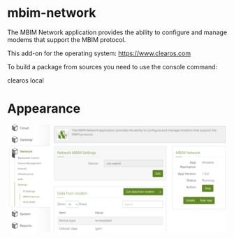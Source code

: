 # mbim-network
The MBIM Network application provides the ability to configure and manage modems that support the MBIM protocol.

This add-on for the operating system:
https://www.clearos.com

To build a package from sources you need to use the console command:

   clearos local

# Appearance
![Appearance](screenshot.png)

